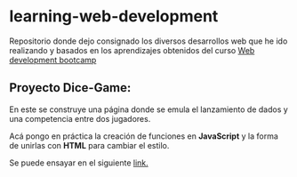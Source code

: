 # learning-web-development

Repositorio donde dejo consignado los diversos desarrollos web que he ido realizando y basados en los aprendizajes obtenidos del curso [Web development bootcamp](https://www.udemy.com/course/the-complete-web-development-bootcamp/)

## Proyecto Dice-Game: 

En este se construye una página donde se emula el lanzamiento de dados y una competencia entre dos jugadores.

Acá pongo en práctica la creación de funciones en **JavaScript** y la forma de unirlas con **HTML** para cambiar el estilo.

Se puede ensayar en el siguiente [link.](https://jandortiz.github.io/learning-web-development/dice-game/dice-game.html)